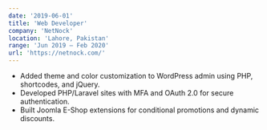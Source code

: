 ```yaml
---
date: '2019-06-01'
title: 'Web Developer'
company: 'NetNock'
location: 'Lahore, Pakistan'
range: 'Jun 2019 – Feb 2020'
url: 'https://netnock.com/'
---
```


- Added theme and color customization to WordPress admin using PHP, shortcodes, and jQuery.
- Developed PHP/Laravel sites with MFA and OAuth 2.0 for secure authentication.
- Built Joomla E-Shop extensions for conditional promotions and dynamic discounts.
